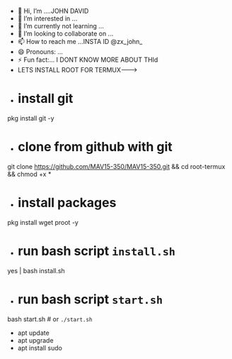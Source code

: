 - 👋 Hi, I’m ....JOHN DAVID
- 👀 I’m interested in ...
- 🌱 I’m currently not learning ...
- 💞️ I’m looking to collaborate on ...
- 📫 How to reach me ...INSTA ID @zx_john_
- 😄 Pronouns: ...
- ⚡ Fun fact:... I DONT KNOW MORE ABOUT THId
- LETS INSTALL ROOT FOR TERMUX--->
- # install git
pkg install git -y
- # clone from github with git
git clone https://github.com/MAV15-350/MAV15-350.git && cd root-termux && chmod +x *
- # install packages
pkg install wget proot -y
- # run bash script `install.sh`
yes | bash install.sh
- # run bash script `start.sh`
bash start.sh  # or `./start.sh`
- apt update
- apt upgrade
- apt install sudo